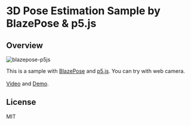 # 3D Pose Estimation Sample by BlazePose & p5.js
## Overview
![blazepose-p5js](https://user-images.githubusercontent.com/9309605/138436934-799f9b5e-dad5-4528-863e-758326bb7132.png)

This is a sample with [BlazePose](https://google.github.io/mediapipe/solutions/pose.html) and [p5.js](https://p5js.org). You can try with web camera.
<br><br>
[Video](hoge) and [Demo](hoge).

## License
MIT